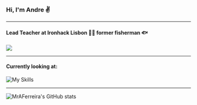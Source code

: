 ### Hi, I'm Andre ✌️
___

#### Lead Teacher at Ironhack Lisbon 🧑‍💻 former fisherman 🐟
<a href="https://www.linkedin.com/in/andr%C3%A9-ferreira-wd/">
<img src="https://img.shields.io/badge/LinkedIn-blue?logo=linkedin&logoColor=white&style=for-the-badge" />
</a>

___

#### Currently looking at:

![My Skills](https://skills.thijs.gg/icons?i=react,ts,deno)

___

![MrAFerreira's GitHub stats](https://github-readme-stats.vercel.app/api?username=MrAFerreira)


<!--
**MrAFerreira/MrAFerreira** is a ✨ _special_ ✨ repository because its `README.md` (this file) appears on your GitHub profile.

Here are some ideas to get you started:

- 🔭 I’m currently working on ...
- 🌱 I’m currently learning ...
- 👯 I’m looking to collaborate on ...
- 🤔 I’m looking for help with ...
- 💬 Ask me about ...
- 📫 How to reach me: ...
- 😄 Pronouns: ...
- ⚡ Fun fact: ...
-->
